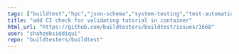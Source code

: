 ```yaml
---
tags: ["buildtest","hpc","json-schema","system-testing","test-automation","testing-framework","yaml"]
title: "add CI check for validating tutorial in container"
html_url: "https://github.com/buildtesters/buildtest/issues/1668"
user: "shahzebsiddiqui"
repo: "buildtesters/buildtest"
---
```


